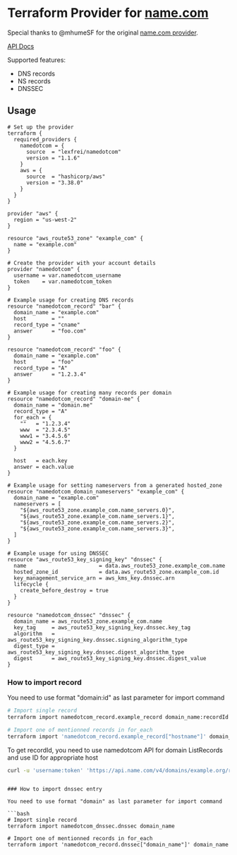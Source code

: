 # Terraform Provider for [name.com](https://name.com)

Special thanks to @mhumeSF for the original [name.com provider](https://github.com/mhumeSF/terraform-provider-namedotcom).

[API Docs](https://www.name.com/api-docs)

Supported features:

- DNS records
- NS records
- DNSSEC

## Usage

```HCL
# Set up the provider
terraform {
  required_providers {
    namedotcom = {
      source  = "lexfrei/namedotcom"
      version = "1.1.6"
    }
    aws = {
      source  = "hashicorp/aws"
      version = "3.38.0"
    }
  }
}

provider "aws" {
  region = "us-west-2"
}

resource "aws_route53_zone" "example_com" {
  name = "example.com"
}

# Create the provider with your account details
provider "namedotcom" {
  username = var.namedotcom_username
  token    = var.namedotcom_token
}

# Example usage for creating DNS records
resource "namedotcom_record" "bar" {
  domain_name = "example.com"
  host        = ""
  record_type = "cname"
  answer      = "foo.com"
}

resource "namedotcom_record" "foo" {
  domain_name = "example.com"
  host        = "foo"
  record_type = "A"
  answer      = "1.2.3.4"
}

# Example usage for creating many records per domain
resource "namedotcom_record" "domain-me" {
  domain_name = "domain.me"
  record_type = "A"
  for_each = {
    ""   = "1.2.3.4"
    www  = "2.3.4.5"
    www1 = "3.4.5.6"
    www2 = "4.5.6.7"
  }

  host   = each.key
  answer = each.value
}

# Example usage for setting nameservers from a generated hosted_zone
resource "namedotcom_domain_nameservers" "example_com" {
  domain_name = "example.com"
  nameservers = [
    "${aws_route53_zone.example_com.name_servers.0}",
    "${aws_route53_zone.example_com.name_servers.1}",
    "${aws_route53_zone.example_com.name_servers.2}",
    "${aws_route53_zone.example_com.name_servers.3}",
  ]
}

# Example usage for using DNSSEC
resource "aws_route53_key_signing_key" "dnssec" {
  name                       = data.aws_route53_zone.example_com.name
  hosted_zone_id             = data.aws_route53_zone.example_com.id
  key_management_service_arn = aws_kms_key.dnssec.arn
  lifecycle {
    create_before_destroy = true
  }
}

resource "namedotcom_dnssec" "dnssec" {
  domain_name = aws_route53_zone.example_com.name
  key_tag     = aws_route53_key_signing_key.dnssec.key_tag
  algorithm   = aws_route53_key_signing_key.dnssec.signing_algorithm_type
  digest_type = aws_route53_key_signing_key.dnssec.digest_algorithm_type
  digest      = aws_route53_key_signing_key.dnssec.digest_value
}

```

### How to import record

You need to use format "domain:id" as last parameter for import command

```bash
# Import single record
terraform import namedotcom_record.example_record domain_name:recordId

# Import one of mentionned records in for_each
terraform import 'namedotcom_record.example_record["hostname"]' domain_name:recordId
```

To get recordId, you need to use namedotcom API for domain ListRecords and use ID for appropriate host

```bash
curl -u 'username:token' 'https://api.name.com/v4/domains/example.org/records'
```
```

### How to import dnssec entry

You need to use format "domain" as last parameter for import command

```bash
# Import single record
terraform import namedotcom_dnssec.dnssec domain_name

# Import one of mentionned records in for_each
terraform import 'namedotcom_record.dnssec["domain_name"]' domain_name
```

